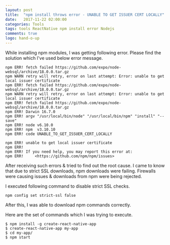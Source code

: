 ```yaml
---
layout: post
title:  "npm install throws error - UNABLE TO GET ISSUER CERT LOCALLY"
date:   2017-11-22 02:00:00
categories: Tools
tags: tools ReactNative npm install error Nodejs 
comments: true
logo: hand-o-up
---
```


While installing npm modules, I was getting following error.
Please find the solution which I've used below error message.

```
npm ERR! fetch failed https://github.com/expo/node-websql/archive/18.0.0.tar.gz
npm WARN retry will retry, error on last attempt: Error: unable to get local issuer certificate
npm ERR! fetch failed https://github.com/expo/node-websql/archive/18.0.0.tar.gz
npm WARN retry will retry, error on last attempt: Error: unable to get local issuer certificate
npm ERR! fetch failed https://github.com/expo/node-websql/archive/18.0.0.tar.gz
npm ERR! Darwin 16.7.0
npm ERR! argv "/usr/local/bin/node" "/usr/local/bin/npm" "install" "--save"
npm ERR! node v6.10.0
npm ERR! npm  v3.10.10
npm ERR! code UNABLE_TO_GET_ISSUER_CERT_LOCALLY

npm ERR! unable to get local issuer certificate
npm ERR! 
npm ERR! If you need help, you may report this error at:
npm ERR!     <https://github.com/npm/npm/issues>
```

After receiving such errors & tried to find out the root cause. 
I came to know that due to strict SSL downloads, npm downloads were failing.
Firewalls were causing issues & downloads from npm were being rejected.

I executed following command to disable strict SSL checks. 

```
npm config set strict-ssl false
```

After this, I was able to download npm commands correctly.

Here are the set of commands which I was trying to execute.

```
$ npm install -g create-react-native-app
$ create-react-native-app my-app
$ cd my-app/
$ npm start
```
